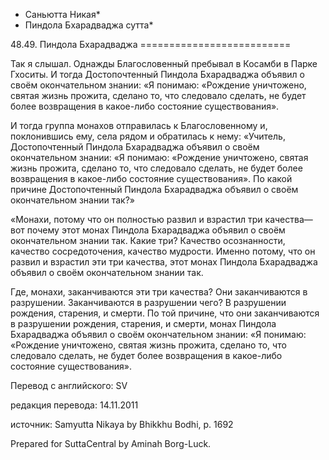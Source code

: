 * Саньютта Никая*
* Пиндола Бхарадваджа сутта*

48\.49\. Пиндола Бхарадваджа
\=\=\=\=\=\=\=\=\=\=\=\=\=\=\=\=\=\=\=\=\=\=\=\=\=\=

Так я слышал\. Однажды Благословенный пребывал в Косамби в Парке Гхоситы\. И тогда Достопочтенный Пиндола Бхарадваджа объявил о своём окончательном знании: «Я понимаю: «Рождение уничтожено, святая жизнь прожита, сделано то, что следовало сделать, не будет более возвращения в какое\-либо состояние существования»\.

И тогда группа монахов отправилась к Благословенному и, поклонившись ему, села рядом и обратилась к нему: «Учитель, Достопочтенный Пиндола Бхарадваджа объявил о своём окончательном знании: «Я понимаю: «Рождение уничтожено, святая жизнь прожита, сделано то, что следовало сделать, не будет более возвращения в какое\-либо состояние существования»\. По какой причине Достопочтенный Пиндола Бхарадваджа объявил о своём окончательном знании так?»

«Монахи, потому что он полностью развил и взрастил три качества—вот почему этот монах Пиндола Бхарадваджа объявил о своём окончательном знании так\. Какие три? Качество осознанности, качество сосредоточения, качество мудрости\. Именно потому, что он развил и взрастил эти три качества, этот монах Пиндола Бхарадваджа объявил о своём окончательном знании так\.

Где, монахи, заканчиваются эти три качества? Они заканчиваются в разрушении\. Заканчиваются в разрушении чего? В разрушении рождения, старения, и смерти\. По той причине, что они заканчиваются в разрушении рождения, старения, и смерти, монах Пиндола Бхарадваджа объявил о своём окончательном знании: «Я понимаю: «Рождение уничтожено, святая жизнь прожита, сделано то, что следовало сделать, не будет более возвращения в какое\-либо состояние существования»\.

Перевод с английского: SV

редакция перевода: 14\.11\.2011

источник: Samyutta Nikaya by Bhikkhu Bodhi, p\. 1692

Prepared for SuttaCentral by Aminah Borg\-Luck\.